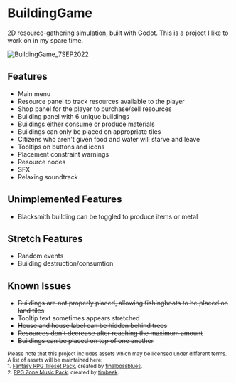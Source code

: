 # BuildingGame
2D resource-gathering simulation, built with Godot. 
This is a project I like to work on in my spare time.

![BuildingGame_7SEP2022](https://user-images.githubusercontent.com/95886475/189016333-d22da950-5505-4430-aa15-ba16f630b6af.png)

## Features
- Main menu
- Resource panel to track resources available to the player
- Shop panel for the player to purchase/sell resources
- Building panel with 6 unique buildings
- Buildings either consume or produce materials
- Buildings can only be placed on appropriate tiles
- Citizens who aren't given food and water will starve and leave
- Tooltips on buttons and icons
- Placement constraint warnings
- Resource nodes
- SFX
- Relaxing soundtrack

## Unimplemented Features
- Blacksmith building can be toggled to produce items or metal

## Stretch Features
- Random events
- Building destruction/consumtion

## Known Issues
- ~~Buildings are not properly placed, allowing fishingboats to be placed on land tiles~~
- Tooltip text sometimes appears stretched
- ~~House and house label can be hidden behind trees~~
- ~~Resources don't decrease after reaching the maximum amount~~
- ~~Buildings can be placed on top of one another~~


<sub>Please note that this project includes assets which may be licensed under different terms. A list of assets will be maintained here:</sub><br>
<sub>1. [Fantasy RPG Tileset Pack](https://www.gamedevmarket.net/asset/fantasy-rpg-tileset-pack-3541/), created by [finalbossblues](finalbossblues.com).</sub><br>
<sub>2. [RPG Zone Music Pack](https://www.fiverr.com/timbeek/video-game-music-loops), created by [timbeek](https://www.fiverr.com/timbeek).</sub>
